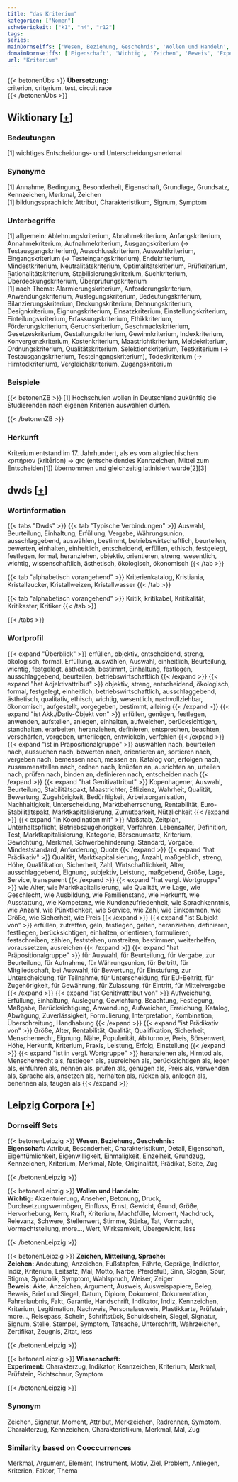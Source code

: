 ```yaml
---
title: "das Kriterium"
kategorien: ["Nomen"]
schwierigkeit: ["k1", "h4", "r12"]
tags:
series:
mainDornseiffs: ['Wesen, Beziehung, Geschehnis', 'Wollen und Handeln', 'Zeichen, Mitteilung, Sprache', 'Wissenschaft']
domainDornseiffs: ['Eigenschaft', 'Wichtig', 'Zeichen', 'Beweis', 'Experiment']
url: "Kriterium"
---
```


{{< betonenÜbs >}}
**Übersetzung:**  
criterion, criterium, test, circuit race  
{{< /betonenÜbs >}}

## Wiktionary [[+](https://de.wiktionary.org/wiki/Kriterium)]

### Bedeutungen
[1] wichtiges Entscheidungs- und Unterscheidungsmerkmal  

### Synonyme
[1] Annahme, Bedingung, Besonderheit, Eigenschaft, Grundlage, Grundsatz, Kennzeichen, Merkmal, Zeichen  
[1] bildungssprachlich: Attribut, Charakteristikum, Signum, Symptom  

### Unterbegriffe
[1] allgemein: Ablehnungskriterium, Abnahmekriterium, Anfangskriterium, Annahmekriterium, Aufnahmekriterium, Ausgangskriterium (→ Testausgangskriterium), Ausschlusskriterium, Auswahlkriterium, Eingangskriterium (→ Testeingangskriterium), Endekriterium, Mindestkriterium, Neutralitätskriterium, Optimalitätskriterium, Prüfkriterium, Rationalitätskriterium, Stabilisierungskriterium, Suchkriterium, Überdeckungskriterium, Überprüfungskriterium  
[1] nach Thema: Alarmierungskriterium, Anforderungskriterium, Anwendungskriterium, Auslegungskriterium, Bedeutungskriterium, Bilanzierungskriterium, Deckungskriterium, Dehnungskriterium, Designkriterium, Eignungskriterium, Einsatzkriterium, Einstellungskriterium, Einteilungskriterium, Erfassungskriterium, Ethikkriterium, Förderungskriterium, Geruchskriterium, Geschmackskriterium, Gesetzeskriterium, Gestaltungskriterium, Gewinnkriterium, Indexkriterium, Konvergenzkriterium, Kostenkriterium, Maastrichtkriterium, Meldekriterium, Ordnungskriterium, Qualitätskriterium, Selektionskriterium, Testkriterium (→ Testausgangskriterium, Testeingangskriterium), Todeskriterium (→ Hirntodkriterium), Vergleichskriterium, Zugangskriterium  

### Beispiele
{{< betonenZB >}}
[1] Hochschulen wollen in Deutschland zukünftig die Studierenden nach eigenen Kriterien auswählen dürfen.  

{{< /betonenZB >}}
### Herkunft
Kriterium entstand im 17. Jahrhundert, als es vom altgriechischen κριτήριον (kritḗrion) → grc (entscheidendes Kennzeichen, Mittel zum Entscheiden[1]) übernommen und gleichzeitig latinisiert wurde[2][3]  



## dwds [[+](https://www.dwds.de/wb/Kriterium)]

### Wortinformation
{{< tabs "Dwds" >}}
{{< tab "Typische Verbindungen" >}}
Auswahl, Beurteilung, Einhaltung, Erfüllung, Vergabe, Währungsunion, ausschlaggebend, auswählen, bestimmt, betriebswirtschaftlich, beurteilen, bewerten, einhalten, einheitlich, entscheidend, erfüllen, ethisch, festgelegt, festlegen, formal, heranziehen, objektiv, orientieren, streng, wesentlich, wichtig, wissenschaftlich, ästhetisch, ökologisch, ökonomisch
{{< /tab >}}

{{< tab "alphabetisch vorangehend" >}}
Kriterienkatalog, Kristiania, Kristallzucker, Kristallweizen, Kristallwasser
{{< /tab >}}

{{< tab "alphabetisch vorangehend" >}}
Kritik, kritikabel, Kritikalität, Kritikaster, Kritiker
{{< /tab >}}

{{< /tabs >}}

### Wortprofil
{{< expand "Überblick" >}} erfüllen, objektiv, entscheidend, streng, ökologisch, formal, Erfüllung, auswählen, Auswahl, einheitlich, Beurteilung, wichtig, festgelegt, ästhetisch, bestimmt, Einhaltung, festlegen, ausschlaggebend, beurteilen, betriebswirtschaftlich {{< /expand >}}
{{< expand "hat Adjektivattribut" >}} objektiv, streng, entscheidend, ökologisch, formal, festgelegt, einheitlich, betriebswirtschaftlich, ausschlaggebend, ästhetisch, qualitativ, ethisch, wichtig, wesentlich, nachvollziehbar, ökonomisch, aufgestellt, vorgegeben, bestimmt, alleinig {{< /expand >}}
{{< expand "ist Akk./Dativ-Objekt von" >}} erfüllen, genügen, festlegen, anwenden, aufstellen, anlegen, einhalten, aufweichen, berücksichtigen, standhalten, erarbeiten, heranziehen, definieren, entsprechen, beachten, verschärfen, vorgeben, unterliegen, entwickeln, verfehlen {{< /expand >}}
{{< expand "ist in Präpositionalgruppe" >}} auswählen nach, beurteilen nach, aussuchen nach, bewerten nach, orientieren an, sortieren nach, vergeben nach, bemessen nach, messen an, Katalog von, erfolgen nach, zusammenstellen nach, ordnen nach, knüpfen an, ausrichten an, urteilen nach, prüfen nach, binden an, definieren nach, entscheiden nach {{< /expand >}}
{{< expand "hat Genitivattribut" >}} Kopenhagener, Auswahl, Beurteilung, Stabilitätspakt, Maastrichter, Effizienz, Wahrheit, Qualität, Bewertung, Zugehörigkeit, Bedürftigkeit, Arbeitsorganisation, Nachhaltigkeit, Unterscheidung, Marktbeherrschung, Rentabilität, Euro-Stabilitätspakt, Marktkapitalisierung, Zumutbarkeit, Nützlichkeit {{< /expand >}}
{{< expand "in Koordination mit" >}} Maßstab, Zeitplan, Unterhaltspflicht, Betriebszugehörigkeit, Verfahren, Lebensalter, Definition, Test, Marktkapitalisierung, Kategorie, Börsenumsatz, Kriterium, Gewichtung, Merkmal, Schwerbehinderung, Standard, Vorgabe, Mindeststandard, Anforderung, Quote {{< /expand >}}
{{< expand "hat Prädikativ" >}} Qualität, Marktkapitalisierung, Anzahl, maßgeblich, streng, Höhe, Qualifikation, Sicherheit, Zahl, Wirtschaftlichkeit, Alter, ausschlaggebend, Eignung, subjektiv, Leistung, maßgebend, Größe, Lage, Service, transparent {{< /expand >}}
{{< expand "hat vergl. Wortgruppe" >}} wie Alter, wie Marktkapitalisierung, wie Qualität, wie Lage, wie Geschlecht, wie Ausbildung, wie Familienstand, wie Herkunft, wie Ausstattung, wie Kompetenz, wie Kundenzufriedenheit, wie Sprachkenntnis, wie Anzahl, wie Pünktlichkeit, wie Service, wie Zahl, wie Einkommen, wie Größe, wie Sicherheit, wie Preis {{< /expand >}}
{{< expand "ist Subjekt von" >}} erfüllen, zutreffen, geln, festlegen, gelten, heranziehen, definieren, festliegen, berücksichtigen, einhalten, orientieren, formulieren, festschreiben, zählen, feststehen, umstreiten, bestimmen, weiterhelfen, voraussetzen, ausreichen {{< /expand >}}
{{< expand "hat Präpositionalgruppe" >}} für Auswahl, für Beurteilung, für Vergabe, zur Beurteilung, für Aufnahme, für Währungsunion, für Beitritt, für Mitgliedschaft, bei Auswahl, für Bewertung, für Einstufung, zur Unterscheidung, für Teilnahme, für Unterscheidung, für EU-Beitritt, für Zugehörigkeit, für Gewährung, für Zulassung, für Eintritt, für Mittelvergabe {{< /expand >}}
{{< expand "ist Genitivattribut von" >}} Aufweichung, Erfüllung, Einhaltung, Auslegung, Gewichtung, Beachtung, Festlegung, Maßgabe, Berücksichtigung, Anwendung, Aufweichen, Erreichung, Katalog, Abwägung, Zuverlässigkeit, Formulierung, Interpretation, Kombination, Überschreitung, Handhabung {{< /expand >}}
{{< expand "ist Prädikativ von" >}} Größe, Alter, Rentabilität, Qualität, Qualifikation, Sicherheit, Menschenrecht, Eignung, Nähe, Popularität, Abiturnote, Preis, Börsenwert, Höhe, Herkunft, Kriterium, Praxis, Leistung, Erfolg, Einstellung {{< /expand >}}
{{< expand "ist in vergl. Wortgruppe" >}} heranziehen als, Hirntod als, Menschenrecht als, festlegen als, ausreichen als, berücksichtigen als, legen als, einführen als, nennen als, prüfen als, genügen als, Preis als, verwenden als, Sprache als, ansetzen als, herhalten als, rücken als, anlegen als, benennen als, taugen als {{< /expand >}}

## Leipzig Corpora [[+](https://corpora.uni-leipzig.de/en/res?word=Kriterium&corpusId=deu_newscrawl-public_2018)]

### Dornseiff Sets
{{< betonenLeipzig >}}
**Wesen, Beziehung, Geschehnis:**  
**Eigenschaft:** Attribut, Besonderheit, Charakteristikum, Detail, Eigenschaft, Eigentümlichkeit, Eigenwilligkeit, Einmaligkeit, Einzelheit, Grundzug, Kennzeichen, Kriterium, Merkmal, Note, Originalität, Prädikat, Seite, Zug  

{{< /betonenLeipzig >}}


{{< betonenLeipzig >}}
**Wollen und Handeln:**  
**Wichtig:** Akzentuierung, Ansehen, Betonung, Druck, Durchsetzungsvermögen, Einfluss, Ernst, Gewicht, Grund, Größe, Hervorhebung, Kern, Kraft, Kriterium, Machtfülle, Moment, Nachdruck, Relevanz, Schwere, Stellenwert, Stimme, Stärke, Tat, Vormacht, Vormachtstellung, more..., Wert, Wirksamkeit, Übergewicht, less  

{{< /betonenLeipzig >}}


{{< betonenLeipzig >}}
**Zeichen, Mitteilung, Sprache:**  
**Zeichen:** Andeutung, Anzeichen, Fußstapfen, Fährte, Gepräge, Indikator, Indiz, Kriterium, Leitsatz, Mal, Motto, Narbe, Pferdefuß, Sinn, Slogan, Spur, Stigma, Symbolik, Symptom, Wahlspruch, Weiser, Zeiger  
**Beweis:** Akte, Anzeichen, Argument, Ausweis, Ausweispapiere, Beleg, Beweis, Brief und Siegel, Datum, Diplom, Dokument, Dokumentation, Fahrerlaubnis, Fakt, Garantie, Handschrift, Indikator, Indiz, Kennzeichen, Kriterium, Legitimation, Nachweis, Personalausweis, Plastikkarte, Prüfstein, more..., Reisepass, Schein, Schriftstück, Schuldschein, Siegel, Signatur, Signum, Stelle, Stempel, Symptom, Tatsache, Unterschrift, Wahrzeichen, Zertifikat, Zeugnis, Zitat, less  

{{< /betonenLeipzig >}}


{{< betonenLeipzig >}}
**Wissenschaft:**  
**Experiment:** Charakterzug, Indikator, Kennzeichen, Kriterium, Merkmal, Prüfstein, Richtschnur, Symptom  

{{< /betonenLeipzig >}}

### Synonym
Zeichen, Signatur, Moment, Attribut, Merkzeichen, Radrennen, Symptom, Charakterzug, Kennzeichen, Charakteristikum, Merkmal, Mal, Zug


### Similarity based on Cooccurrences
Merkmal, Argument, Element, Instrument, Motiv, Ziel, Problem, Anliegen, Kriterien, Faktor, Thema

